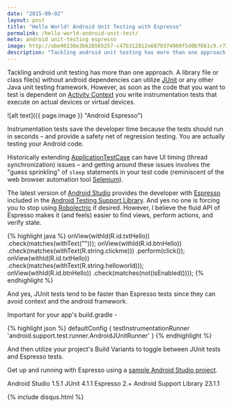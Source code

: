 ```yaml
---
date: "2015-09-02"
layout: post
title: "Hello World! Android Unit Testing with Espresso"
permalink: /hello-world-android-unit-test/
meta: android unit-testing espresso
image: http://abe90238e3b628565257-c47b312812e6878374960f5d0b7661c9.r73.cf1.rackcdn.com/espresso.jpg
description: "Tackling android unit testing has more than one approach - JUnit tests and Espresso tests.  Automate Android UI testing."
---
```

Tackling android unit testing has more than one approach.  A library file or class file(s) without android dependencies can utilize [JUnit](http://www.junit.org) or any other Java unit testing framework.  However, as soon as the code that you want to test is dependent on [Activity Context](http://developer.android.com/reference/android/app/Activity.html) you write instrumentation tests that execute on actual devices or virtual devices.

![alt text]({{ page.image }} "Android Espresso")

Instrumentation tests save the developer time because the tests should run in seconds – and provide a safety net of regression testing.  You are actually testing your Android code.

Historically extending [ApplicationTestCase](http://developer.android.com/reference/android/test/ApplicationTestCase.html) can have UI timing (thread synchronization) issues – and getting around these issues involves the "guess  sprinkling" of ```sleep``` statements in your test code (reminiscent of the web browser automation tool [Selenium](http://docs.seleniumhq.org/)).

The latest version of [Android Studio](https://developer.android.com/sdk/index.html) provides the developer with [Espresso](http://developer.android.com/reference/android/support/test/package-summary.html) included in the [Android Testing Support Library](http://developer.android.com/tools/testing-support-library/index.html).  And yes no one is forcing you to stop using [Robolectric](http://robolectric.org) if desired.  However, I believe the fluid API of Espresso makes it (and feels) easier to find views, perform actions, and verify state.  

{% highlight java %}
onView(withId(R.id.txtHello))
	.check(matches(withText("")));
onView(withId(R.id.btnHello))
	.check(matches(withText(R.string.clickme)))
	.perform(click());
onView(withId(R.id.txtHello))
	.check(matches(withText(R.string.helloworld)));
onView(withId(R.id.btnHello))
	.check(matches(not(isEnabled())));
{% endhighlight %}

And yes, JUnit tests tend to be faster than Espresso tests since they can avoid context and the android framework.

Important for your app's build.gradle -

{% highlight json %}
defaultConfig { 
	testInstrumentationRunner 'android.support.test.runner.AndroidJUnitRunner'
}
{% endhighlight %}

And then utilize your project's Build Variants to toggle between JUnit tests and Espresso tests.

Get up and running with Espresso using a [sample Android Studio project](https://github.com/dragthor/HelloWorldAndroidUnitTesting).

Android Studio 1.5.1
JUnit 4.1.1
Espresso 2.+
Android Support Library 23.1.1

{% include disqus.html %}